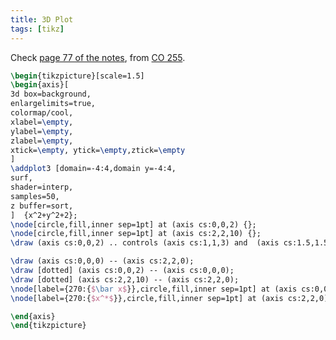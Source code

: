 ```yaml
---
title: 3D Plot
tags: [tikz]
---
```


Check [page 77 of the notes](https://notes.sibeliusp.com/pdfs/1201/co255.pdf#page=77), from [CO 255](https://notes.sibeliusp.com/co/255).

```latex
\begin{tikzpicture}[scale=1.5]
\begin{axis}[
3d box=background,
enlargelimits=true,
colormap/cool,
xlabel=\empty,
ylabel=\empty,
zlabel=\empty,
xtick=\empty, ytick=\empty,ztick=\empty
]
\addplot3 [domain=-4:4,domain y=-4:4,
surf,
shader=interp,
samples=50,
z buffer=sort,
]  {x^2+y^2+2};
\node[circle,fill,inner sep=1pt] at (axis cs:0,0,2) {};
\node[circle,fill,inner sep=1pt] at (axis cs:2,2,10) {};
\draw (axis cs:0,0,2) .. controls (axis cs:1,1,3) and  (axis cs:1.5,1.5,6.5) .. (axis cs:2,2,10);

\draw (axis cs:0,0,0) -- (axis cs:2,2,0);
\draw [dotted] (axis cs:0,0,2) -- (axis cs:0,0,0);
\draw [dotted] (axis cs:2,2,10) -- (axis cs:2,2,0);
\node[label={270:{$\bar x$}},circle,fill,inner sep=1pt] at (axis cs:0,0,0) {};
\node[label={270:{$x^*$}},circle,fill,inner sep=1pt] at (axis cs:2,2,0) {};

\end{axis}
\end{tikzpicture}
```
